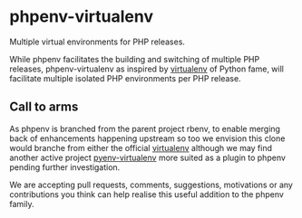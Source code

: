 phpenv-virtualenv
=================

Multiple virtual environments for PHP releases.

While phpenv facilitates the building and switching of multiple PHP releases, phpenv-virtualenv as inspired by [virtualenv](http://www.virtualenv.org/en/latest/) of Python fame, will facilitate multiple isolated PHP environments per PHP release.

Call to arms
------------

As phpenv is branched from the parent project rbenv, to enable merging back of enhancements happening upstream so too we envision this clone would branche from either the official [virtualenv](https://github.com/pypa/virtualenv) although we may find another active project [pyenv-virtualenv](https://github.com/yyuu/pyenv-virtualenv) more suited as a plugin to phpenv pending further investigation.

We are accepting pull requests, comments, suggestions, motivations or any contributions you think can help realise this useful addition to the phpenv family.
